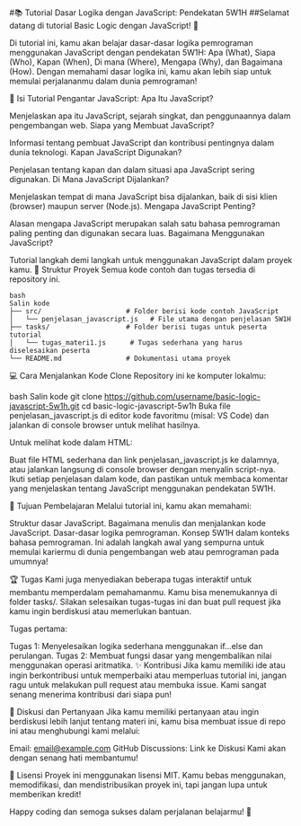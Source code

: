 
#📚 Tutorial Dasar Logika dengan JavaScript: Pendekatan 5W1H
##Selamat datang di tutorial Basic Logic dengan JavaScript! 🎉

Di tutorial ini, kamu akan belajar dasar-dasar logika pemrograman menggunakan JavaScript dengan pendekatan 5W1H: Apa (What), Siapa (Who), Kapan (When), Di mana (Where), Mengapa (Why), dan Bagaimana (How). Dengan memahami dasar logika ini, kamu akan lebih siap untuk memulai perjalananmu dalam dunia pemrograman!

📝 Isi Tutorial
Pengantar JavaScript: Apa Itu JavaScript?

Menjelaskan apa itu JavaScript, sejarah singkat, dan penggunaannya dalam pengembangan web.
Siapa yang Membuat JavaScript?

Informasi tentang pembuat JavaScript dan kontribusi pentingnya dalam dunia teknologi.
Kapan JavaScript Digunakan?

Penjelasan tentang kapan dan dalam situasi apa JavaScript sering digunakan.
Di Mana JavaScript Dijalankan?

Menjelaskan tempat di mana JavaScript bisa dijalankan, baik di sisi klien (browser) maupun server (Node.js).
Mengapa JavaScript Penting?

Alasan mengapa JavaScript merupakan salah satu bahasa pemrograman paling penting dan digunakan secara luas.
Bagaimana Menggunakan JavaScript?

Tutorial langkah demi langkah untuk menggunakan JavaScript dalam proyek kamu.
📂 Struktur Proyek
Semua kode contoh dan tugas tersedia di repository ini.

```
bash
Salin kode
├── src/                     # Folder berisi kode contoh JavaScript
│   └── penjelasan_javascript.js   # File utama dengan penjelasan 5W1H
├── tasks/                   # Folder berisi tugas untuk peserta tutorial
│   └── tugas_materi1.js      # Tugas sederhana yang harus diselesaikan peserta
└── README.md                # Dokumentasi utama proyek
```

💻 Cara Menjalankan Kode
Clone Repository ini ke komputer lokalmu:

bash
Salin kode
git clone https://github.com/username/basic-logic-javascript-5w1h.git
cd basic-logic-javascript-5w1h
Buka file penjelasan_javascript.js di editor kode favoritmu (misal: VS Code) dan jalankan di console browser untuk melihat hasilnya.

Untuk melihat kode dalam HTML:

Buat file HTML sederhana dan link penjelasan_javascript.js ke dalamnya, atau jalankan langsung di console browser dengan menyalin script-nya.
Ikuti setiap penjelasan dalam kode, dan pastikan untuk membaca komentar yang menjelaskan tentang JavaScript menggunakan pendekatan 5W1H.

🎯 Tujuan Pembelajaran
Melalui tutorial ini, kamu akan memahami:

Struktur dasar JavaScript.
Bagaimana menulis dan menjalankan kode JavaScript.
Dasar-dasar logika pemrograman.
Konsep 5W1H dalam konteks bahasa pemrograman.
Ini adalah langkah awal yang sempurna untuk memulai kariermu di dunia pengembangan web atau pemrograman pada umumnya!

🏆 Tugas
Kami juga menyediakan beberapa tugas interaktif untuk membantu memperdalam pemahamanmu. Kamu bisa menemukannya di folder tasks/. Silakan selesaikan tugas-tugas ini dan buat pull request jika kamu ingin berdiskusi atau memerlukan bantuan.

Tugas pertama:

Tugas 1: Menyelesaikan logika sederhana menggunakan if...else dan perulangan.
Tugas 2: Membuat fungsi dasar yang mengembalikan nilai menggunakan operasi aritmatika.
✨ Kontribusi
Jika kamu memiliki ide atau ingin berkontribusi untuk memperbaiki atau memperluas tutorial ini, jangan ragu untuk melakukan pull request atau membuka issue. Kami sangat senang menerima kontribusi dari siapa pun!

🤝 Diskusi dan Pertanyaan
Jika kamu memiliki pertanyaan atau ingin berdiskusi lebih lanjut tentang materi ini, kamu bisa membuat issue di repo ini atau menghubungi kami melalui:

Email: email@example.com
GitHub Discussions: Link ke Diskusi
Kami akan dengan senang hati membantumu!

📜 Lisensi
Proyek ini menggunakan lisensi MIT. Kamu bebas menggunakan, memodifikasi, dan mendistribusikan proyek ini, tapi jangan lupa untuk memberikan kredit!

Happy coding dan semoga sukses dalam perjalanan belajarmu! 🚀

